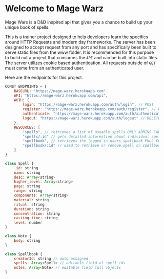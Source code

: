 Welcome to Mage Warz
====================

Mage Wars is a D&D inspired api that gives you a chance to build up your unique book of spells.

This is a trainer project designed to help developers learn the specifics around HTTP Requests and modern day frameworks. The server has been designed to accept request from any port and has specifically been built to serve static files from the www folder. It is recommended for this purpose to build out a project that consumes the `API` and can be built into static files. The server utilizes cookie based authentication. All requests outside of `GET` must come from an authenticated user.

Here are the endpoints for this project.


```javascript
CONST ENDPOINTS = {
	BASEURL: "https://mage-warz.herokuapp.com"
	API: "https://mage-warz.herokuapp.com/api",
	AUTH: {
		login: "https://mage-warz.herokuapp.com/auth/login", // POST
		register: "https://mage-warz.herokuapp.com/auth/register", // POST
		authenticate: "https://mage-warz.herokuapp.com/auth/authenticate", // GET
		logout: "https://mage-warz.herokuapp.com/auth/logout" // DELETE
	},
	RESOURCES: [
		"spells", // retrieves a list of useable spells ONLY ADMINS CAN MODIFY THESE
		"spells/:id" // gets detailed information about individual spell
		"spellbook", // retrieves the logged in users spellbook FULL CONTROL VIA  - GET, POST
		"spellbook/:id" // used to retrieve or remove spell on spellbook - PUT, DELETE
	]
}

class Spell {
	_id: string
	name: string
	desc: Array<string>
	higher_level: Array<string>
	page: string
	range: string
	components: Array<string>
	material: string
	ritual: string
	duration: string
	concentration: string
	casting_time: string
	level: number
}

class Note {
 	body: string
}

class Spellbook {
	creatorId: string // auto assigned
	spells: Array<Spell> // editable field of spell ids
	notes: Array<Note> // editable field full objects
}

```




